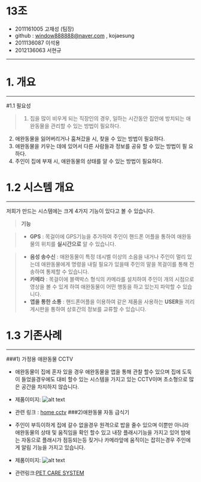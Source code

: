 # 13조
* 2011161005 고재성 (팀장) 
* github : window888888@naver.com , kojaesung
* 2011136087 이석용
* 2012136063 서현규

---------------------------


# 1. 개요                                
-------------------
#1.1 필요성

>1. 집을 많이 비우게 되는 직장인의 경우, 일하는 시간동안 집안에 방치되는 애완동물을 관리할 수 있는 방법이 필요하다.
2. 애완동물을 잃어버리거나 훔쳐갔을 시, 찾을 수 있는 방법이 필요하다.
3. 애완동물을 키우는 데에 있어서 다른 사람들과 정보를 공유 할 수 있는 방법이 필  	요하다.
4. 주인이 집에 부재 시, 애완동물의 상태를 알 수 있는 방법이 필요하다. 


# 1.2 시스템 개요
-------------

저희가 만드는 시스템에는 크게 4가지 기능이 있다고 볼 수 있습니다.
> **기능**

> - **GPS** : 목걸이에 GPS기능을 추가하여 주인이 핸드폰 어플을 통하여 애완동물의 위치를 **실시간으로** 알 수 있습니다.

 > - **음성 송수신** : 애완동물이 특정 데시벨 이상의 소음을 내거나 주인이 멀리 있는데 애완동물에게 명령을 내릴 필요가 있을때 주인의 말을 목걸이를 통해 전송하여 통제할 수 있습니다.
 > - **카메라** : 목걸이에 블랙박스 형식의 카메라를 설치하여 주인이 개의 시점으로 영상을 볼 수 있게 하여 애완동물이 어떤 행동을 하고 있는지 파악할 수 있습니다.
 > - **앱을 통한 소통** : 핸드폰어플을 이용하여 같은 제품을 사용하는 **USER**들 끼리 게시판을 통하여 상호간의 정보를 교류할 수 있습니다.


# 1.3 기존사례
-------------
###1) 가정용 애완동물 CCTV
- 애완동물이 집에 혼자 있을 경우 애완동물을 앱을 통해 관찰 할수  있으며 집에 도둑이 들었을경우에도 대비 할수 있는 시스템을 가지고 있는 CCTV이며 초소형으로 많은 공간을 차지하지 않습니다.
- 제품이미지:
![alt text](http://cfile232.uf.daum.net/image/25152D41580DE2C7289287)
- 관련 링크 : [home cctv](http://blog.daum.net/tinghao888/1064)
###2)애완동물  자동 급식기
- 주인이 부득이하게 집에 갈수 없을경우 원격으로 밥을 줄수 있으며 이뿐만 아니라 애완동물의 상태 및 움직임을 확인 할수 있고 내장 플래시기능을 가지고 있어 밤에는 자동으로 플래시가 점등되는등 짖거나 카메라앞에 움직이는 잡히는경우 주인에게 알림 기능을 가지고 있습니다.

- 제품이미지:
![alt text](http://www.nemopan.com/files/attach/images/2580/262/661/007/%EC%9E%90%EB%8F%99%EA%B8%89%EC%8B%9D%EA%B8%B0-%ED%8E%AB%EC%8A%A4%ED%85%8C%EC%9D%B4%EC%85%98.jpg)

- 관련링크:[PET CARE SYSTEM](http://www.nemopan.com/7661262)